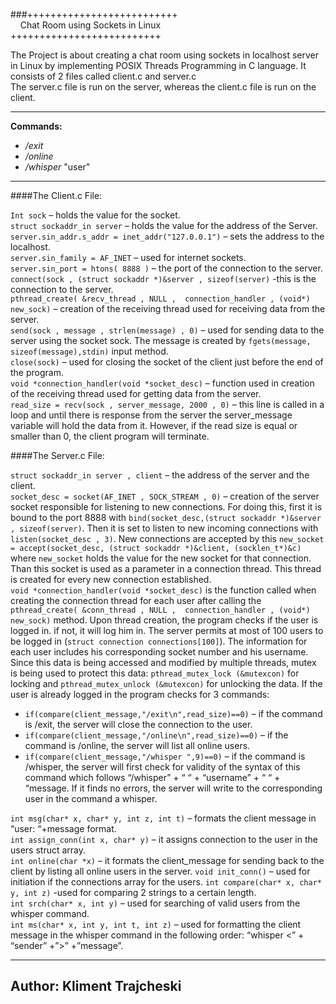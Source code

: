 

###++++++++++++++++++++++++++   </br> &nbsp;&nbsp;&nbsp;&nbsp;Chat Room using Sockets in Linux &nbsp;&nbsp;&nbsp;&nbsp;</br>   ++++++++++++++++++++++++++

The Project is about creating a chat room using sockets in localhost server in Linux by implementing POSIX Threads Programming in C language. It consists of 2 files called client.c and server.c  
The server.c file is run on the server, whereas the client.c file is run on the client.  

---

__Commands:__
* _/exit_
* _/online_
* _/whisper_ "user" 

---

####The Client.c File:

`Int sock` – holds the value for the socket.  
`struct sockaddr_in server` – holds the value for the address of the Server.  
`server.sin_addr.s_addr = inet_addr("127.0.0.1")` – sets the address to the localhost.  
`server.sin_family = AF_INET` – used for internet sockets.  
`server.sin_port = htons( 8888 )` – the port of the connection to the server.  
`connect(sock , (struct sockaddr *)&server , sizeof(server)` -this is the connection to the server.  
`pthread_create( &recv_thread , NULL ,  connection_handler , (void*) new_sock)` – creation of the receiving thread used for receiving data from the server.  
`send(sock , message , strlen(message) , 0)` – used for sending data to the server using the socket sock. The message is created by `fgets(message, sizeof(message),stdin)` input method.  
`close(sock)` – used for closing the socket of the client just before the end of the program.   
`void *connection_handler(void *socket_desc)` – function used in creation of the receiving thread used for getting data from the server.  
`read_size = recv(sock , server_message, 2000 , 0)` – this line is called in a loop and until there is response from the server the server_message variable will hold the data from it. However, if the read size is equal or smaller than 0, the client program will terminate.  

####The Server.c File:

`struct sockaddr_in server , client` – the address of the server and the client.  
`socket_desc = socket(AF_INET , SOCK_STREAM , 0)` – creation of the server socket responsible for listening to new connections. For doing this, first it is bound to the port 8888 with `bind(socket_desc,(struct sockaddr *)&server , sizeof(server)`. Then it is set to listen to new incoming connections with `listen(socket_desc , 3)`. New connections are accepted by this `new_socket = accept(socket_desc, (struct sockaddr *)&client, (socklen_t*)&c)` where `new_socket` holds the value for the new socket for that connection. Than this socket is used as a parameter in a connection thread. This thread is created for every new connection established.  
`void *connection_handler(void *socket_desc)` is the function called when creating the connection thread for each user after calling the `pthread_create( &conn_thread , NULL ,  connection_handler , (void*) new_sock)` method.
Upon thread creation, the program checks if the user is logged in. if not, it will log him in. The server permits at most of 100 users to be logged in (`struct connection connections[100]`). The information for each user includes his corresponding socket number and his username. Since this data is being accessed and modified by multiple threads, mutex is being used to protect this data: `pthread_mutex_lock (&mutexcon)` for locking and `pthread_mutex_unlock (&mutexcon)` for unlocking the data. If the user is already logged in the program checks for 3 commands:  
* `if(compare(client_message,"/exit\n",read_size)==0)` – if the command is /exit, the server will close the connection to the user.
* `if(compare(client_message,"/online\n",read_size)==0)` – if the command is /online, the server will list all online users.
* `if(compare(client_message,"/whisper ",9)==0)` – if the command is /whisper, the server will first check for validity of the syntax of this command which follows “/whisper” + “ “ + “username” + “ “ + “message. If it finds no errors, the server will write to the corresponding user in the command a whisper.  

`int msg(char* x, char* y, int z, int t)` – formats the client message in “user: “+message format.  
`int assign_conn(int x, char* y)` – it assigns connection to the user in the users struct array.   
`int online(char *x)` – it formats the client_message for sending back to the client by listing all online users in the server. 
`void init_conn()` – used for initiation if the connections array for the users. 
`int compare(char* x, char* y, int z)` -used for comparing 2 strings to a certain length.   
`int srch(char* x, int y)` – used for searching of valid users from the whisper command.  
`int ms(char* x, int y, int t, int z)` – used for formatting the client message in the whisper command in the following order: “whisper <” + “sender” +”>” +”message”.

---

Author: Kliment Trajcheski
---
